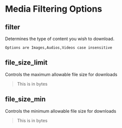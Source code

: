# Media Filtering Options

## filter

Determines the type of content you wish to download.

```
Options are Images,Audios,Videos case insensitive
```

## file\_size\_limit

Controls the maximum allowable file size for downloads

> This is in bytes

## file\_size\_min

Controls the minimum allowable file size for downloads

> This is in bytes
